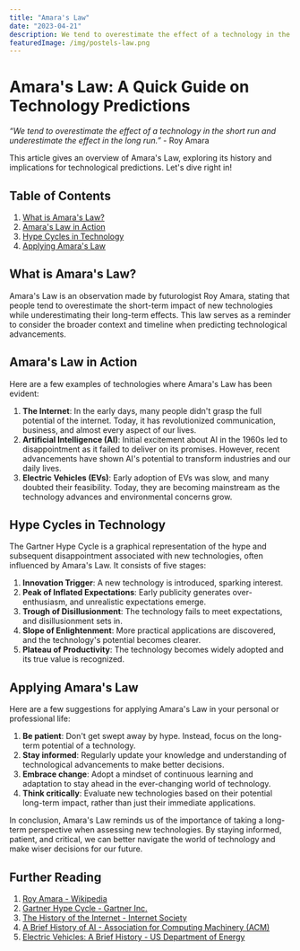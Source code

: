 ```yaml
---
title: "Amara's Law"
date: "2023-04-21"
description: We tend to overestimate the effect of a technology in the short run and underestimate the effect in the long run.
featuredImage: /img/postels-law.png
---
```

# Amara's Law: A Quick Guide on Technology Predictions

*“We tend to overestimate the effect of a technology in the short run and underestimate the effect in the long run.”* - Roy Amara

This article gives an overview of Amara's Law, exploring its history and implications for technological predictions. Let's dive right in!

## Table of Contents

1. [What is Amara's Law?](#what-is-amaras-law)
2. [Amara's Law in Action](#amaras-law-in-action)
3. [Hype Cycles in Technology](#hype-cycles-in-technology)
4. [Applying Amara's Law](#applying-amaras-law)

<a name="what-is-amaras-law"></a>
## What is Amara's Law?

Amara's Law is an observation made by futurologist Roy Amara, stating that people tend to overestimate the short-term impact of new technologies while underestimating their long-term effects. This law serves as a reminder to consider the broader context and timeline when predicting technological advancements.

<a name="amaras-law-in-action"></a>
## Amara's Law in Action

Here are a few examples of technologies where Amara's Law has been evident:

1. **The Internet**: In the early days, many people didn't grasp the full potential of the internet. Today, it has revolutionized communication, business, and almost every aspect of our lives.
2. **Artificial Intelligence (AI)**: Initial excitement about AI in the 1960s led to disappointment as it failed to deliver on its promises. However, recent advancements have shown AI's potential to transform industries and our daily lives.
3. **Electric Vehicles (EVs)**: Early adoption of EVs was slow, and many doubted their feasibility. Today, they are becoming mainstream as the technology advances and environmental concerns grow.

<a name="hype-cycles-in-technology"></a>
## Hype Cycles in Technology

The Gartner Hype Cycle is a graphical representation of the hype and subsequent disappointment associated with new technologies, often influenced by Amara's Law. It consists of five stages:

1. **Innovation Trigger**: A new technology is introduced, sparking interest.
2. **Peak of Inflated Expectations**: Early publicity generates over-enthusiasm, and unrealistic expectations emerge.
3. **Trough of Disillusionment**: The technology fails to meet expectations, and disillusionment sets in.
4. **Slope of Enlightenment**: More practical applications are discovered, and the technology's potential becomes clearer.
5. **Plateau of Productivity**: The technology becomes widely adopted and its true value is recognized.

<a name="applying-amaras-law"></a>
## Applying Amara's Law

Here are a few suggestions for applying Amara's Law in your personal or professional life:

1. **Be patient**: Don't get swept away by hype. Instead, focus on the long-term potential of a technology.
2. **Stay informed**: Regularly update your knowledge and understanding of technological advancements to make better decisions.
3. **Embrace change**: Adopt a mindset of continuous learning and adaptation to stay ahead in the ever-changing world of technology.
4. **Think critically**: Evaluate new technologies based on their potential long-term impact, rather than just their immediate applications.

In conclusion, Amara's Law reminds us of the importance of taking a long-term perspective when assessing new technologies. By staying informed, patient, and critical, we can better navigate the world of technology and make wiser decisions for our future.

## Further Reading

1. [Roy Amara - Wikipedia](https://en.wikipedia.org/wiki/Roy_Amara)
2. [Gartner Hype Cycle - Gartner Inc.](https://www.gartner.com/en/research/methodologies/gartner-hype-cycle)
3. [The History of the Internet - Internet Society](https://www.internetsociety.org/internet/history-internet/)
4. [A Brief History of AI - Association for Computing Machinery (ACM)](https://www.acm.org/publications/computing-surveys/articles/a-brief-history-of-ai)
5. [Electric Vehicles: A Brief History - US Department of Energy](https://www.energy.gov/timeline/timeline-history-electric-car)
